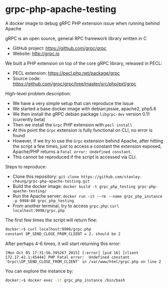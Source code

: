 # grpc-php-apache-testing
A docker image to debug gRPC PHP extension issue when running behind Apache

gRPC is an open source, general RPC framework library written in C
 - GitHub project: https://github.com/grpc/grpc
 - Website: http://grpc.io

We built a PHP extension on top of the core gRPC library, released in PECL:
 - PECL extension: https://pecl.php.net/package/grpc
 - Source code: https://github.com/grpc/grpc/tree/master/src/php/ext/grpc

High-level problem description:
 - We have a very simple setup that can reproduce the issue
 - We started a base docker image with debian:jessie, apache2, php5.6
 - We then install the gRPC debian package `libgrpc-dev` version 0.11 (currently beta)
 - Then we install the `Grpc` PHP extension with `pecl install`
 - At this point the `Grpc` extension is fully functional on CLI, no error is found
 - However, if we try to use the `Grpc` extension behind Apache, after hitting the script a few times, just to access a constant the extension exposed, Apache/PHP returns a `Fatal error: Undefined constant`.
 - This cannot be reproduced if the script is accessed via CLI.

Steps to reproduce:
 - Clone this repository: `git clone https://github.com/stanley-cheung/grpc-php-apache-testing.git`
 - Build the docker image: `docker build -t grpc_php_testing grpc-php-apache-testing/`
 - Run the Apache server: `docker run -it --rm --name grpc_php_instance -p 9998:80 grpc_php_testing`
 - From another terminal, try to access `grpc.php`: `curl localhost:9998/grpc.php`

The first few times the script will return fine:
```sh
docker:~$ curl localhost:9998/grpc.php
constant OP_SEND_CLOSE_FROM_CLIENT = 2. should be 2
```

After perhaps 4-6 times, it will start returning this error:
```
[Mon Oct 05 17:31:56.395267 2015] [:error] [pid 16] [client 172.17.42.1:45444] PHP Fatal error:  Undefined constant 'Grpc\\OP_SEND_CLOSE_FROM_CLIENT' in /var/www/html/grpc.php on line 2
```

You can explore the instance by:
``` sh
docker:~$ docker exec -it grpc_php_instance /bin/bash
```

